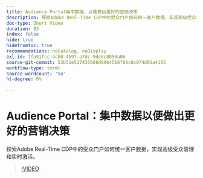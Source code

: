 ```yaml
---
title: Audience Portal集中数据，以便做出更好的营销决策
description: 探索Adobe Real-Time CDP中的受众门户如何统一客户数据，实现高级受众管理和实时激活。
doc-type: Short Video
duration: 83
index: false
hide: true
hidefromtoc: true
recommendations: noCatalog, noDisplay
exl-id: ffa91fcc-4cb0-4597-a7dc-9dc8c0850a06
source-git-commit: 53b51e517435668d99b4516f80c0c074d06a4165
workflow-type: tm+mt
source-wordcount: '54'
ht-degree: 0%

---
```


# Audience Portal：集中数据以便做出更好的营销决策

探索Adobe Real-Time CDP中的受众门户如何统一客户数据，实现高级受众管理和实时激活。

<!-- 72_S508_3442517_82_audience-portal-centralizing-data-for-better-marketing-decisions -->
>[!VIDEO](https://video.tv.adobe.com/v/3458185/?learn=on&enablevpops=true)

